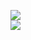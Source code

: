 [![](https://img.shields.io/badge/Made%20With-Github%20Spray-lightgrey.svg?style=for-the-badge&logo=github)](https://github.com/Annihil/github-spray#10341)  
[![](https://i.imgur.com/2DrTn0Z.gif)](https://github.com/Annihil/github-spray)